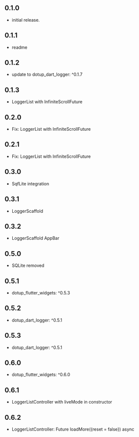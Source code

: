## 0.1.0

* initial release.

## 0.1.1

* readme

## 0.1.2

* update to dotup_dart_logger: ^0.1.7

## 0.1.3

* LoggerList with InfiniteScrollFuture

## 0.2.0

* Fix: LoggerList with InfiniteScrollFuture

## 0.2.1

* Fix: LoggerList with InfiniteScrollFuture

## 0.3.0

* SqfLite integration

## 0.3.1

* LoggerScaffold

## 0.3.2

* LoggerScaffold AppBar

## 0.5.0

* SQLite removed

## 0.5.1

* dotup_flutter_widgets: ^0.5.3

## 0.5.2

* dotup_dart_logger: ^0.5.1

## 0.5.3

* dotup_dart_logger: ^0.5.1

## 0.6.0

* dotup_flutter_widgets: ^0.6.0

## 0.6.1

* LoggerListController with liveMode in constructor

## 0.6.2

* LoggerListController: Future<void> loadMore({reset = false}) async
